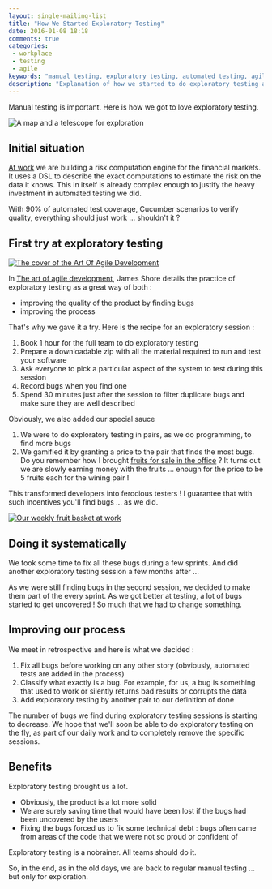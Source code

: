 ```yaml
---
layout: single-mailing-list
title: "How We Started Exploratory Testing"
date: 2016-01-08 18:18
comments: true
categories:
 - workplace
 - testing
 - agile
keywords: "manual testing, exploratory testing, automated testing, agile, sprint"
description: "Explanation of how we started to do exploratory testing and how we are now doing it systematically"
---
```

Manual testing is important. Here is how we got to love exploratory testing.

![A map and a telescope for exploration]({{site.url}}{{site.baseurl}}/imgs/2016-01-08-how-we-started-exploratory-testing/explore.jpg)

## Initial situation

[At work](http://www.murex.com) we are building a risk computation engine for the financial markets. It uses a DSL to describe the exact computations to estimate the risk on the data it knows. This in itself is already complex enough to justify the heavy investment in automated testing we did.

With 90% of automated test coverage, Cucumber scenarios to verify quality, everything should just work ... shouldn't it ?

## First try at exploratory testing

[![The cover of the Art Of Agile Development]({{site.url}}{{site.baseurl}}/imgs/2016-01-08-how-we-started-exploratory-testing/art-of-agile-development.jpg)](http://www.amazon.com/Art-Agile-Development-James-Shore/dp/0596527675/ref=sr_1_1?tag=pbourgau-20&amp;ie=UTF8&qid=1452279644&sr=8-1&keywords=the+art+of+agile+development)

In [The art of agile development](http://www.amazon.com/Art-Agile-Development-James-Shore/dp/0596527675/ref=sr_1_1?tag=pbourgau-20&amp;ie=UTF8&qid=1452279644&sr=8-1&keywords=the+art+of+agile+development), James Shore details the practice of exploratory testing as a great way of both :

* improving the quality of the product by finding bugs
* improving the process

That's why we gave it a try. Here is the recipe for an exploratory session :

1. Book 1 hour for the full team to do exploratory testing
2. Prepare a downloadable zip with all the material required to run and test your software
3. Ask everyone to pick a particular aspect of the system to test during this session
4. Record bugs when you find one
5. Spend 30 minutes just after the session to filter duplicate bugs and make sure they are well described

Obviously, we also added our special sauce

1. We were to do exploratory testing in pairs, as we do programming, to find more bugs
2. We gamified it by granting a price to the pair that finds the most bugs. Do you remember how I brought [fruits for sale in the office](/how-to-setup-a-weekly-fruit-basket-in-no-time/) ? It turns out we are slowly earning money with the fruits ... enough for the price to be 5 fruits each for the wining pair !

This transformed developers into ferocious testers ! I guarantee that with such incentives you'll find bugs ... as we did.

[![Our weekly fruit basket at work]({{site.url}}{{site.baseurl}}/imgs/2016-01-08-how-we-started-exploratory-testing/fruits-basket.jpg)](/how-to-setup-a-weekly-fruit-basket-in-no-time/)

## Doing it systematically

We took some time to fix all these bugs during a few sprints. And did another exploratory testing session a few months after ...

As we were still finding bugs in the second session, we decided to make them part of the every sprint. As we got better at testing, a lot of bugs started to get uncovered ! So much that we had to change something.

## Improving our process

We meet in retrospective and here is what we decided :

1. Fix all bugs before working on any other story (obviously, automated tests are added in the process)
2. Classify what exactly is a bug. For example, for us, a bug is something that used to work or silently returns bad results or corrupts the data
3. Add exploratory testing by another pair to our definition of done

The number of bugs we find during exploratory testing sessions is starting to decrease. We hope that we'll soon be able to do exploratory testing on the fly, as part of our daily work and to completely remove the specific sessions.

## Benefits

Exploratory testing brought us a lot.

* Obviously, the product is a lot more solid
* We are surely saving time that would have been lost if the bugs had been uncovered by the users
* Fixing the bugs forced us to fix some technical debt : bugs often came from areas of the code that we were not so proud or confident of

Exploratory testing is a nobrainer. All teams should do it.

So, in the end, as in the old days, we are back to regular manual testing ... but only for exploration.
